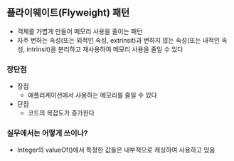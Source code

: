 ## 플라이웨이트(Flyweight) 패턴
- 객체를 가볍게 만들어 메모리 사용을 줄이는 패턴
- 자주 변하는 속성(또는 외적인 속성, extrinsit)과 변하지 않는 속성(또는 내적인 속성, intrinsit)을 분리하고 재사용하여 메모리 사용을 줄일 수 있다


### 장단점
- 장점
  - 애플리케이션에서 사용하는 메모리를 줄일 수 있다
- 단점
  - 코드의 복잡도가 증가한다

### 실무에서는 어떻게 쓰이나?
- Integer의 valueOf()에서 특정한 값들은 내부적으로 캐싱하여 사용하고 있음